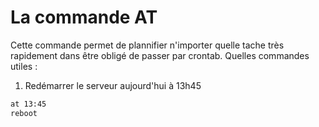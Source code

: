 <!-- TITLE: Commande At -->
<!-- SUBTITLE: Pour plannifer des taches rapidement -->

# La commande AT
Cette commande permet de plannifier n'importer quelle tache très rapidement dans être obligé de passer par crontab.
Quelles commandes utiles :

1. Redémarrer le serveur aujourd'hui à 13h45

```bash
at 13:45
reboot
```



